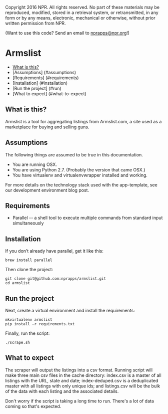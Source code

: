 Copyright 2016 NPR. All rights reserved. No part of these materials may be reproduced, modified, stored in a retrieval system, or retransmitted, in any form or by any means, electronic, mechanical or otherwise, without prior written permission from NPR.

(Want to use this code? Send an email to nprapps@npr.org!)

# Armslist

* [What is this?](#what-is-this)
* [Assumptions] (#assumptions)
* [Requirements] (#requirements)
* [Installation] (#installation)
* [Run the project] (#run)
* [What to expect] (#what-to-expect)

## What is this? <a id="what-is-this"></a>

Armslist is a tool for aggregating listings from Armslist.com, a site used as a marketplace for buying and selling guns.  

## Assumptions <a id="assumptions"></a>

The following things are assumed to be true in this documentation.
* You are running OSX.
* You are using Python 2.7. (Probably the version that came OSX.)
* You have virtualenv and virtualenvwrapper installed and working.

For more details on the technology stack used with the app-template, see our development environment blog post.

## Requirements <a id="requirements"></a>

* Parallel -- a shell tool to execute multiple commands from standard input simultaneously

## Installation <a id="installation"></a>

If you don’t already have parallel, get it like this:

```
brew install parallel
```

Then clone the project:

```
git clone git@github.com:nprapps/armslist.git
cd armslist
```

## Run the project <a id="run"></a>

Next, create a virtual environment and install the requirements:

```
mkvirtualenv armslist
pip install –r requirements.txt
```

Finally, run the script:

```
./scrape.sh
```

## What to expect <a id="what-to-expect"></a>

The scraper will output the listings into a csv format. Running script will make three main csv files in the cache directory: index.csv is a master of all listings with the URL, state and date; index-deduped.csv is a deduplicated master with all listings with only unique ids; and listings.csv will be the bulk of the data with each listing and the associated details.

Don't worry if the script is taking a long time to run. There's a lot of data coming so that's expected.
